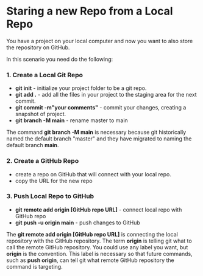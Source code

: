 # Staring a new Repo from a Local Repo

You have a project on your local computer and now you want to also store the repository on GitHub.

In this scenario you need do the following:

### 1. Create a Local Git Repo
* **git init** - initialize your project folder to be a git repo.
* **git add .** - add all the files in your project to the staging area for the next commit.
* **git commit -m"your comments"** - commit your changes, creating a snapshot of project.
* **git branch -M main** - rename master to main

The command **git branch -M main** is necessary because git historically named the default branch "master" and they have migrated to naming the default branch **main**. 
### 2. Create a GitHub Repo
* create a repo on GitHub that will connect with your local repo.
* copy the URL for the new repo

### 3. Push Local Repo to GitHub
* **git remote add origin [GitHub repo URL]** - connect local repo with GitHub repo
* **git push -u origin main** - push changes to GitHub


The **git remote add origin [GitHub repo URL]** is connecting the local repository with the GitHub repository. The term **origin** is telling git what to call the remote GitHub repository. You could use any label you want, but **origin** is the convention. This label is necessary so that future commands, such as **push origin**, can tell git what remote GitHub repository the command is targeting.

